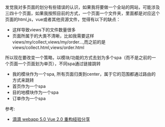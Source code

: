 发觉我对多页面的划分有些错误的认识，如果我将要做一个全站的网站，可能涉及三四十个页面，如果我按照目前的方式，一个页面一个文件夹，里面都是对应这个页面的html,js，vue或者其他资源文件，觉得有以下的缺点：

- 这样导致views下的文件数量很多
- 页面所属于的大类不清晰，比如我需要这样views/my/collect,views/my/order...,而之前的是views/collect.html,views/order.html

所以现在要改变一个策略，以模块/功能的方式去划为多个spa（而不是之前的一个页面一个页面划为单页），不同spa通过链接跳转

- 我的模块作为一个spa, 所有页面归类到center，属于它的范围都通过路由的方式来跳转
- 首页作为一个spa
- 目的地模块作为一个spa
- 订单作为一个spa

参考:

- [滴滴 webapp 5.0 Vue 2.0 重构经验分享](https://github.com/DDFE/DDFE-blog/issues/13)


